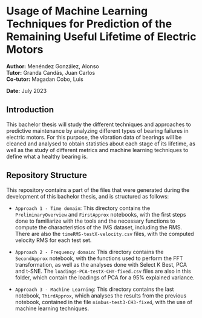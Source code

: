 # Usage of Machine Learning Techniques for Prediction of the Remaining Useful Lifetime of Electric Motors

**Author:** Menéndez González, Alonso  
**Tutor:** Granda Candás, Juan Carlos  
**Co-tutor:** Magadan Cobo, Luis  

**Date:** July 2023

## Introduction

This bachelor thesis will study the different techniques and approaches to predictive maintenance by analyzing different types of bearing failures in electric motors. For this purpose, the vibration data of bearings will be cleaned and analysed to obtain statistics about each stage of its lifetime, as well as the study of different metrics and machine learning techniques to define what a healthy bearing is.

## Repository Structure

This repository contains a part of the files that were generated during the development of this bachelor thesis, and is structured as follows:

- `Approach 1 - Time domain`: This directory contains the `PreliminaryOverview` and `FirstApprox` notebooks, with the first steps done to familiarize with the tools and the necessary functions to compute the characteristics of the IMS dataset, including the RMS. There are also the `timeRMS-testX-velocity.csv` files, with the computed velocity RMS for each test set.

- `Approach 2 - Frequency domain`: This directory contains the `SecondApprox` notebook, with the functions used to perform the FFT transformation, as well as the analyses done with Select K Best, PCA and t-SNE. The `loadings-PCA-testX-CHY-fixed.csv` files are also in this folder, which contain the loadings of PCA for a 95% explained variance.

- `Approach 3 - Machine Learning`: This directory contains the last notebook, `ThirdApprox`, which analyses the results from the previous notebook, contained in the file `nimbus-test3-CH3-fixed`, with the use of machine learning techniques.
